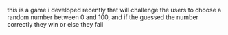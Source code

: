 this is a game i developed recently that will challenge the users to choose a random number between 0 and 100, and if the guessed the number correctly they win or else they fail
